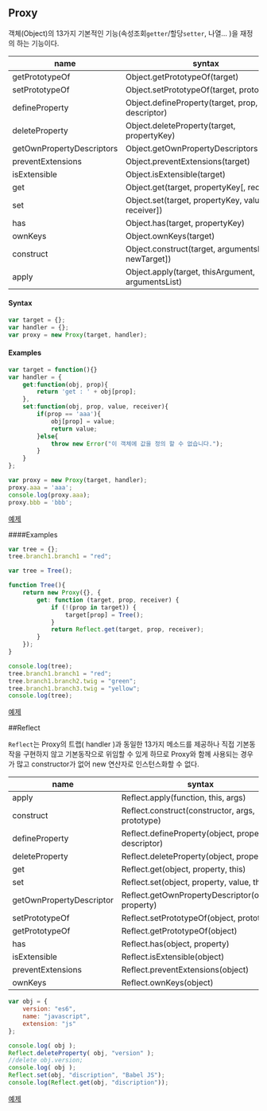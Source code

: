 ## Proxy

객체(Object)의 13가지 기본적인 기능(속성조회`getter`/할당`setter`, 나열... )을 재정의 하는 기능이다.

|  name  |         syntax        |
|--------|-----------------------|
| getPrototypeOf | Object.getPrototypeOf(target)  |
| setPrototypeOf | Object.setPrototypeOf(target, prototype) |
| defineProperty | Object.defineProperty(target, prop, descriptor) |
| deleteProperty | Object.deleteProperty(target, propertyKey) |
| getOwnPropertyDescriptors | Object.getOwnPropertyDescriptors(target) |
| preventExtensions | Object.preventExtensions(target) |
| isExtensible | Object.isExtensible(target) |
| get | Object.get(target, propertyKey[, receiver]) |
| set | Object.set(target, propertyKey, value[, receiver]) |
| has | Object.has(target, propertyKey) |
| ownKeys | Object.ownKeys(target) |
| construct | Object.construct(target, argumentsList[, newTarget]) |
| apply | Object.apply(target, thisArgument, argumentsList) |


#### Syntax

```javascript
var target = {};
var handler = {};
var proxy = new Proxy(target, handler);
```


#### Examples

```javascript
var target = function(){}
var handler = {
    get:function(obj, prop){
        return 'get : ' + obj[prop];
    },
    set:function(obj, prop, value, receiver){
        if(prop == 'aaa'){
            obj[prop] = value;
            return value;
        }else{
            throw new Error("이 객체에 값을 정의 할 수 없습니다.");
        }
    }
};

var proxy = new Proxy(target, handler);
proxy.aaa = 'aaa';
console.log(proxy.aaa);
proxy.bbb = 'bbb';
```
[예제](http://jsbin.com/doroqizicu/edit?js,console)


####Examples

```javascript
var tree = {};
tree.branch1.branch1 = "red";
```

```javascript
var tree = Tree();

function Tree(){
    return new Proxy({}, {
        get: function (target, prop, receiver) {
            if (!(prop in target)) {
                target[prop] = Tree();
            }
            return Reflect.get(target, prop, receiver);
        }
    });
}

console.log(tree);
tree.branch1.branch1 = "red";
tree.branch1.branch2.twig = "green";
tree.branch1.branch3.twig = "yellow";
console.log(tree);
```
[예제](http://jsbin.com/febujuduvi/edit?js,console)



##Reflect

`Reflect`는 Proxy의 트랩( handler )과 동일한 13가지 메소드를 제공하나 직접 기본동작을 구현하지 않고 기본동작으로 위임할 수 있게 하므로 Proxy와 함께 사용되는 경우가 많고 constructor가 없어 new 연산자로 인스턴스화할 수 없다.

|  name  |         syntax        |
|--------|-----------------------|
| apply | Reflect.apply(function, this, args) |
| construct | Reflect.construct(constructor, args, prototype) |
| defineProperty | Reflect.defineProperty(object, property, descriptor) |
| deleteProperty | Reflect.deleteProperty(object, property) |
| get | Reflect.get(object, property, this) |
| set | Reflect.set(object, property, value, this) |
| getOwnPropertyDescriptor | Reflect.getOwnPropertyDescriptor(object, property) |
| setPrototypeOf | Reflect.setPrototypeOf(object, prototype) |
| getPrototypeOf | Reflect.getPrototypeOf(object) |
| has | Reflect.has(object, property) |
| isExtensible | Reflect.isExtensible(object) |
| preventExtensions | Reflect.preventExtensions(object) |
| ownKeys | Reflect.ownKeys(object) |


```javascript
var obj = {
    version: "es6",
    name: "javascript",
    extension: "js"
};

console.log( obj );
Reflect.deleteProperty( obj, "version" );
//delete obj.version;
console.log( obj );
Reflect.set(obj, "discription", "Babel JS");
console.log(Reflect.get(obj, "discription"));
```
[예제](http://jsbin.com/mifasowofa/edit?js,console)